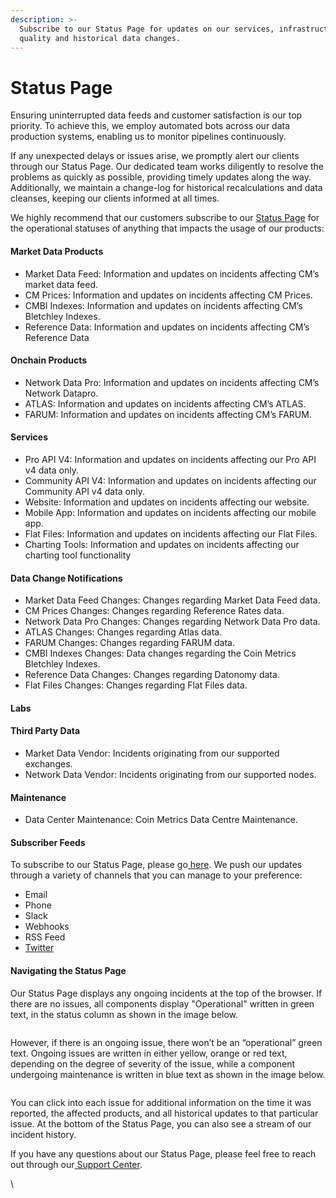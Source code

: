 ```yaml
---
description: >-
  Subscribe to our Status Page for updates on our services, infrastructure, data
  quality and historical data changes.
---
```


# Status Page

Ensuring uninterrupted data feeds and customer satisfaction is our top priority. To achieve this, we employ automated bots across our data production systems, enabling us to monitor pipelines continuously.&#x20;

If any unexpected delays or issues arise, we promptly alert our clients through our Status Page. Our dedicated team works diligently to resolve the problems as quickly as possible, providing timely updates along the way. Additionally, we maintain a change-log for historical recalculations and data cleanses, keeping our clients informed at all times.

We highly recommend that our customers subscribe to our [Status Page](https://status.coinmetrics.io/) for the operational statuses of anything that impacts the usage of our products:



#### Market Data Products

* Market Data Feed: Information and updates on incidents affecting CM’s market data feed.
* CM Prices: Information and updates on incidents affecting CM Prices.
* CMBI Indexes: Information and updates on incidents affecting CM’s Bletchley Indexes.
* Reference Data: Information and updates on incidents affecting CM’s Reference Data

#### Onchain Products

* Network Data Pro: Information and updates on incidents affecting CM’s Network Datapro.
* ATLAS: Information and updates on incidents affecting CM’s ATLAS.
* FARUM: Information and updates on incidents affecting CM’s FARUM.

#### Services

* Pro API V4: Information and updates on incidents affecting our Pro API v4 data only.
* Community API V4: Information and updates on incidents affecting our Community API v4 data only.
* Website: Information and updates on incidents affecting our website.
* Mobile App: Information and updates on incidents affecting our mobile app.
* Flat Files: Information and updates on incidents affecting our Flat Files.
* Charting Tools: Information and updates on incidents affecting our charting tool functionality&#x20;

#### Data Change Notifications

* Market Data Feed Changes: Changes regarding Market Data Feed data.
* CM Prices Changes: Changes regarding Reference Rates data.
* Network Data Pro Changes: Changes regarding Network Data Pro data.
* ATLAS Changes: Changes regarding Atlas data.
* FARUM Changes: Changes regarding FARUM data.
* CMBI Indexes Changes: Data changes regarding the Coin Metrics Bletchley Indexes.
* Reference Data Changes: Changes regarding Datonomy data.
* Flat Files Changes: Changes regarding Flat Files data.

#### Labs

#### Third Party Data

* Market Data Vendor: Incidents originating from our supported exchanges.
* Network Data Vendor: Incidents originating from our supported nodes.

#### Maintenance

* Data Center Maintenance: Coin Metrics Data Centre Maintenance.

#### Subscriber Feeds

To subscribe to our Status Page, please go[ here](http://status.coinmetrics.io). We push our updates through a variety of channels that you can manage to your preference:

* Email
* Phone
* Slack
* Webhooks
* RSS Feed
* [Twitter](https://twitter.com/CM\_\_Status)

#### Navigating the Status Page

Our Status Page displays any ongoing incidents at the top of the browser. If there are no issues, all components display "Operational"  written in green text, in the status column as shown in the image below.

<figure><img src="https://lh7-us.googleusercontent.com/QjARDgfCkgWuIJuR65YLzLH9lClGZZYe_JisNNijyDQOWDcm1ir6uKcUUAJ1h0eCRoD1gzfbHBXb1Eeh-9EAZuMG7cDFEBQnJwMm8SJnbRiUcoAjEagtC1mZmzELi4iLaYe8B2Ukv28Fu6_IeqQsvHI" alt=""><figcaption></figcaption></figure>

However, if there is an ongoing issue, there won’t be an “operational” green text. Ongoing issues are written in either yellow, orange or red text, depending on the degree of severity of the issue, while a component undergoing maintenance is written in blue text as shown in the image below. &#x20;

<figure><img src="https://lh7-us.googleusercontent.com/4SIRgx2ndbcbA8I1ThCg34fkMBpwZVytez-lgbegg5QC4CYuHNtK79Dj-_TYjxLbiOAyKZ1VKkeleQ_0vuqbDiyqcT4dofyUb3oGAup7wbK_rn7uaQeiGGmq8z4XeNrex8A6QHr6_6ELuTGy0vfUe8U" alt=""><figcaption></figcaption></figure>



You can click into each issue for additional information on the time it was reported, the affected products, and all historical updates to that particular issue. At the bottom of the Status Page, you can also see a stream of our incident history.

If you have any questions about our Status Page, please feel free to reach out through our[ Support Center](https://coinmetrics.io/support/).

\

